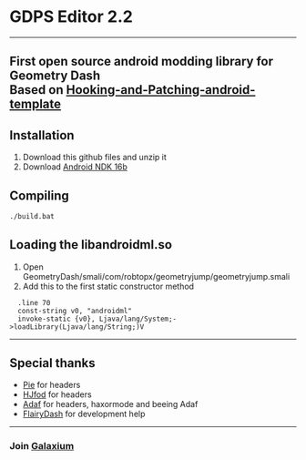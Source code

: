 # GDPS Editor 2.2
---
First open source android modding library for Geometry Dash  
Based on [Hooking-and-Patching-android-template](https://github.com/Djngo/Hooking-and-Patching-android-template)
---

## Installation
1. Download this github files and unzip it
2. Download [Android NDK 16b](https://developer.android.com/ndk/downloads/older_releases)

## Compiling
```sh
./build.bat
```

## Loading the libandroidml.so
1. Open GeometryDash/smali/com/robtopx/geometryjump/geometryjump.smali
2. Add this to the first static constructor method
```
  .line 70
  const-string v0, "androidml"
  invoke-static {v0}, Ljava/lang/System;->loadLibrary(Ljava/lang/String;)V
```

---
## Special thanks
- [Pie](https://github.com/poweredbypie) for headers
- [HJfod](https://github.com/HJfod) for headers
- [Adaf](https://github.com/adafcaefc) for headers, haxormode and beeing Adaf
- [FlairyDash](https://github.com/FlairyDash) for development help

---
### Join [Galaxium](https://discord.gg/ZV2zDu6JUX)
